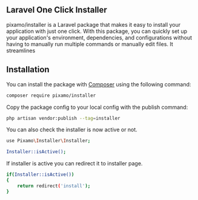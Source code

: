 ## Laravel One Click Installer 

pixamo/installer is a Laravel package that makes it easy to install your application with just one click. With this package, you can quickly set up your application's environment, dependencies, and configurations without having to manually run multiple commands or manually edit files. It streamlines

## Installation

You can install the package with [Composer](http://getcomposer.org/) using the following command:
```bash
composer require pixamo/installer
```

Copy the package config to your local config with the publish command:
```bash
php artisan vendor:publish --tag=installer
```

You can also check the installer is now active or not.
```bash
use Pixamo\Installer\Installer;

Installer::isActive();
```

If installer is active you can redirect it to installer page.
```bash
if(Installer::isActive())
{
    return redirect('install');
}
```
